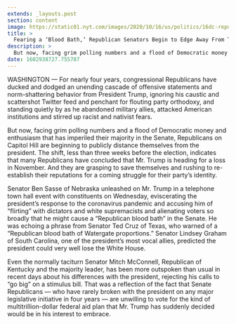 ```yaml
--- 
extends: _layouts.post 
section: content 
image: https://static01.nyt.com/images/2020/10/16/us/politics/16dc-repubs-1/merlin_178536195_0256de16-f901-406e-8767-cc439f6d69e7-facebookJumbo.jpg 
title: > 
  Fearing a ‘Blood Bath,’ Republican Senators Begin to Edge Away From Trump 
description: > 
  But now, facing grim polling numbers and a flood of Democratic money and enthusiasm that has imperiled their majority in the Senate, Republicans on Capitol Hill are beginning to publicly distance themselves from the president.The shift, less than three weeks before the election, indicates that many Republicans have concluded that Mr. Trump is heading for a loss in November.And they are grasping to save themselves and rushing to re-establish their reputations for a coming struggle for their party’s identity.He was echoing a phrase from Senator Ted Cruz of Texas, who warned of a “Republican blood bath of Watergate proportions.” Senator Lindsey Graham of South Carolina, one of the president’s most vocal allies, predicted the president could very well lose the White House.That was a reflection of the fact that Senate Republicans — who have rarely broken with the president on any major legislative initiative in four years — are unwilling to vote for the kind of multitrillion-dollar federal aid plan that Mr. Trump has suddenly decided would be in his interest to embrace. 
date: 1602938727.755787 
--- 
```

WASHINGTON — For nearly four years, congressional Republicans have ducked and dodged an unending cascade of offensive statements and norm-shattering behavior from President Trump, ignoring his caustic and scattershot Twitter feed and penchant for flouting party orthodoxy, and standing quietly by as he abandoned military allies, attacked American institutions and stirred up racist and nativist fears.

But now, facing grim polling numbers and a flood of Democratic money and enthusiasm that has imperiled their majority in the Senate, Republicans on Capitol Hill are beginning to publicly distance themselves from the president. The shift, less than three weeks before the election, indicates that many Republicans have concluded that Mr. Trump is heading for a loss in November. And they are grasping to save themselves and rushing to re-establish their reputations for a coming struggle for their party’s identity.

Senator Ben Sasse of Nebraska unleashed on Mr. Trump in a telephone town hall event with constituents on Wednesday, eviscerating the president’s response to the coronavirus pandemic and accusing him of “flirting” with dictators and white supremacists and alienating voters so broadly that he might cause a “Republican blood bath” in the Senate. He was echoing a phrase from Senator Ted Cruz of Texas, who warned of a “Republican blood bath of Watergate proportions.” Senator Lindsey Graham of South Carolina, one of the president’s most vocal allies, predicted the president could very well lose the White House.

Even the normally taciturn Senator Mitch McConnell, Republican of Kentucky and the majority leader, has been more outspoken than usual in recent days about his differences with the president, rejecting his calls to “go big” on a stimulus bill. That was a reflection of the fact that Senate Republicans — who have rarely broken with the president on any major legislative initiative in four years — are unwilling to vote for the kind of multitrillion-dollar federal aid plan that Mr. Trump has suddenly decided would be in his interest to embrace.